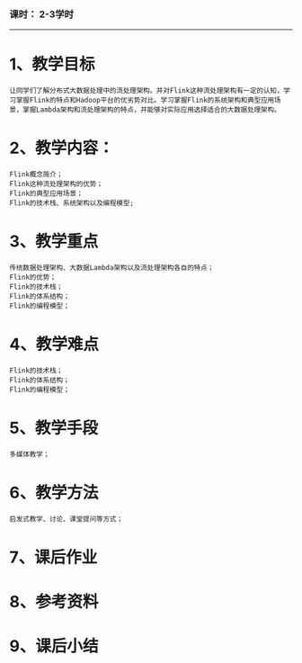### 课时： 2-3学时 

***
# 1、教学目标 
    让同学们了解分布式大数据处理中的流处理架构。并对Flink这种流处理架构有一定的认知，学习掌握Flink的特点和Hadoop平台的优劣势对比。学习掌握Flink的系统架构和典型应用场景，掌握Lambda架构和流处理架构的特点，并能够对实际应用选择适合的大数据处理架构。
# 2、教学内容：
    Flink概念简介；
    Flink这种流处理架构的优势；
    Flink的典型应用场景；
    Flink的技术栈、系统架构以及编程模型;
# 3、教学重点
    传统数据处理架构、大数据Lambda架构以及流处理架构各自的特点；
    Flink的优势；
    Flink的技术栈；
    Flink的体系结构；
    Flink的编程模型；

# 4、教学难点
    Flink的技术栈；
    Flink的体系结构；
    Flink的编程模型；
# 5、教学手段
    多媒体教学；
# 6、教学方法
    启发式教学、讨论、课堂提问等方式；

# 7、课后作业
# 8、参考资料
# 9、课后小结
